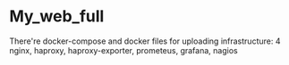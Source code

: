 # My_web_full
There're docker-compose and docker files for uploading infrastructure: 4 nginx, haproxy, haproxy-exporter, prometeus, grafana, nagios
